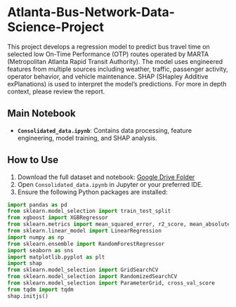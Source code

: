 # Atlanta-Bus-Network-Data-Science-Project

This project develops a regression model to predict bus travel time on selected low On-Time Performance (OTP) routes operated by MARTA (Metropolitan Atlanta Rapid Transit Authority). The model uses engineered features from multiple sources including weather, traffic, passenger activity, operator behavior, and vehicle maintenance. SHAP (SHapley Additive exPlanations) is used to interpret the model’s predictions. For more in depth context, please review the report. 

## Main Notebook

- **`Consolidated_data.ipynb`**: Contains data processing, feature engineering, model training, and SHAP analysis.

## How to Use

1. Download the full dataset and notebook: [Google Drive Folder](https://drive.google.com/drive/folders/1cQY5cjyrDEXZ-b20WAeYJzlw6TOnhOGP?usp=drive_link)
2. Open `Consolidated_data.ipynb` in Jupyter or your preferred IDE.
3. Ensure the following Python packages are installed:

```python
import pandas as pd
from sklearn.model_selection import train_test_split
from xgboost import XGBRegressor
from sklearn.metrics import mean_squared_error, r2_score, mean_absolute_error, mean_absolute_percentage_error, make_scorer
from sklearn.linear_model import LinearRegression
import numpy as np
from sklearn.ensemble import RandomForestRegressor
import seaborn as sns
import matplotlib.pyplot as plt
import shap
from sklearn.model_selection import GridSearchCV
from sklearn.model_selection import RandomizedSearchCV
from sklearn.model_selection import ParameterGrid, cross_val_score
from tqdm import tqdm
shap.initjs()

